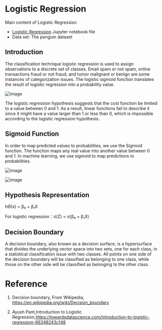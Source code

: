 # Logistic Regression

Main content of Logistic Regression
* [Logistic Regression](/guides/content/editing-an-existing-page) Jupyter notebook file
* Data set: The penguin dataset
## Introduction 
The classification technique logistic regression is used to assign observations to a discrete set of classes. Email spam or not spam, online transactions fraud or not fraud, and tumor malignant or benign are some instances of categorization issues. The logistic sigmoid function translates the result of logistic regression into a probability value.

![image](https://user-images.githubusercontent.com/90750119/166831164-994caad6-e405-4025-98c9-d23bacddd761.png)

The logistic regression hypothesis suggests that the cost function be limited to a value between 0 and 1. As a result, linear functions fail to describe it since it might have a value larger than 1 or less than 0, which is impossible according to the logistic regression hypothesis.

## Sigmoid Function
In order to map predicted values to probabilities, we use the Sigmoid function. The function maps any real value into another value between 0 and 1. In machine learning, we use sigmoid to map predictions to probabilities.

![image](https://user-images.githubusercontent.com/90750119/166831348-9e54aeae-f35c-4684-8468-29b9b714efd4.png)

![image](https://user-images.githubusercontent.com/90750119/166831331-5e46b227-7fcf-45e1-920f-646bb4299baf.png)

## Hypothesis Representation
hΘ(x) = β₀ + β₁X

For logistic regression：σ(Z) = σ(β₀ + β₁X)

## Decision Boundary
A decision boundary, also known as a decision surface, is a hypersurface that divides the underlying vector space into two sets, one for each class, in a statistical classification issue with two classes. All points on one side of the decision boundary will be classified as belonging to one class, while those on the other side will be classified as belonging to the other class.
# Reference
1. Decision boundary, From Wikipedia, https://en.wikipedia.org/wiki/Decision_boundary

2. Ayush Pant,Introduction to Logistic Regression,https://towardsdatascience.com/introduction-to-logistic-regression-66248243c148
